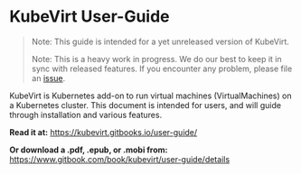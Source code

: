 # KubeVirt User-Guide

> Note: This guide is intended for a yet unreleased version of KubeVirt.
>
> Note: This is a heavy work in progress. We do our best to keep it in sync with released features. If you encounter any problem, please file an [issue](https://github.com/kubevirt/kubevirt/issues).

KubeVirt is  Kubernetes add-on to run virtual machines \(VirtualMachines\) on a Kubernetes cluster. This document is intended for users, and will guide through installation and various features.


**Read it at:**
https://kubevirt.gitbooks.io/user-guide/

**Or download a .pdf, .epub, or .mobi from:**
https://www.gitbook.com/book/kubevirt/user-guide/details
